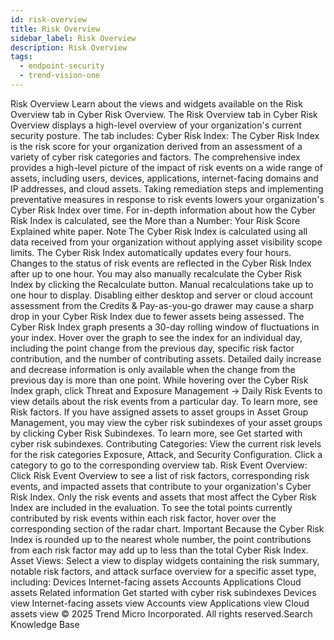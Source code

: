 ```yaml
---
id: risk-overview
title: Risk Overview
sidebar_label: Risk Overview
description: Risk Overview
tags:
  - endpoint-security
  - trend-vision-one
---
```


 Risk Overview Learn about the views and widgets available on the Risk Overview tab in Cyber Risk Overview. The Risk Overview tab in Cyber Risk Overview displays a high-level overview of your organization's current security posture. The tab includes: Cyber Risk Index: The Cyber Risk Index is the risk score for your organization derived from an assessment of a variety of cyber risk categories and factors. The comprehensive index provides a high-level picture of the impact of risk events on a wide range of assets, including users, devices, applications, internet-facing domains and IP addresses, and cloud assets. Taking remediation steps and implementing preventative measures in response to risk events lowers your organization's Cyber Risk Index over time. For in-depth information about how the Cyber Risk Index is calculated, see the More than a Number: Your Risk Score Explained white paper. Note The Cyber Risk Index is calculated using all data received from your organization without applying asset visibility scope limits. The Cyber Risk Index automatically updates every four hours. Changes to the status of risk events are reflected in the Cyber Risk Index after up to one hour. You may also manually recalculate the Cyber Risk Index by clicking the Recalculate button. Manual recalculations take up to one hour to display. Disabling either desktop and server or cloud account assessment from the Credits & Pay-as-you-go drawer may cause a sharp drop in your Cyber Risk Index due to fewer assets being assessed. The Cyber Risk Index graph presents a 30-day rolling window of fluctuations in your index. Hover over the graph to see the index for an individual day, including the point change from the previous day, specific risk factor contribution, and the number of contributing assets. Detailed daily increase and decrease information is only available when the change from the previous day is more than one point. While hovering over the Cyber Risk Index graph, click Threat and Exposure Management → Daily Risk Events to view details about the risk events from a particular day. To learn more, see Risk factors. If you have assigned assets to asset groups in Asset Group Management, you may view the cyber risk subindexes of your asset groups by clicking Cyber Risk Subindexes. To learn more, see Get started with cyber risk subindexes. Contributing Categories: View the current risk levels for the risk categories Exposure, Attack, and Security Configuration. Click a category to go to the corresponding overview tab. Risk Event Overview: Click Risk Event Overview to see a list of risk factors, corresponding risk events, and impacted assets that contribute to your organization's Cyber Risk Index. Only the risk events and assets that most affect the Cyber Risk Index are included in the evaluation. To see the total points currently contributed by risk events within each risk factor, hover over the corresponding section of the radar chart. Important Because the Cyber Risk Index is rounded up to the nearest whole number, the point contributions from each risk factor may add up to less than the total Cyber Risk Index. Asset Views: Select a view to display widgets containing the risk summary, notable risk factors, and attack surface overview for a specific asset type, including: Devices Internet-facing assets Accounts Applications Cloud assets Related information Get started with cyber risk subindexes Devices view Internet-facing assets view Accounts view Applications view Cloud assets view © 2025 Trend Micro Incorporated. All rights reserved.Search Knowledge Base